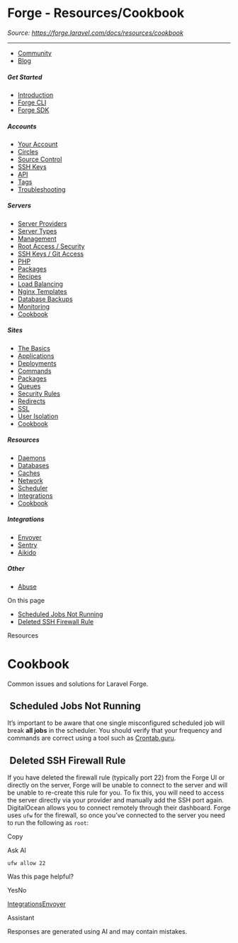# Forge - Resources/Cookbook

*Source: https://forge.laravel.com/docs/resources/cookbook*

---

- [Community](https://discord.com/invite/laravel)
- [Blog](https://blog.laravel.com/forge)

##### Get Started

- [Introduction](/docs/introduction)
- [Forge CLI](/docs/cli)
- [Forge SDK](/docs/sdk)

##### Accounts

- [Your Account](/docs/accounts/your-account)
- [Circles](/docs/accounts/circles)
- [Source Control](/docs/accounts/source-control)
- [SSH Keys](/docs/accounts/ssh)
- [API](/docs/accounts/api)
- [Tags](/docs/accounts/tags)
- [Troubleshooting](/docs/accounts/cookbook)

##### Servers

- [Server Providers](/docs/servers/providers)
- [Server Types](/docs/servers/types)
- [Management](/docs/servers/management)
- [Root Access / Security](/docs/servers/provisioning-process)
- [SSH Keys / Git Access](/docs/servers/ssh)
- [PHP](/docs/servers/php)
- [Packages](/docs/servers/packages)
- [Recipes](/docs/servers/recipes)
- [Load Balancing](/docs/servers/load-balancing)
- [Nginx Templates](/docs/servers/nginx-templates)
- [Database Backups](/docs/servers/backups)
- [Monitoring](/docs/servers/monitoring)
- [Cookbook](/docs/servers/cookbook)

##### Sites

- [The Basics](/docs/sites/the-basics)
- [Applications](/docs/sites/applications)
- [Deployments](/docs/sites/deployments)
- [Commands](/docs/sites/commands)
- [Packages](/docs/sites/packages)
- [Queues](/docs/sites/queues)
- [Security Rules](/docs/sites/security-rules)
- [Redirects](/docs/sites/redirects)
- [SSL](/docs/sites/ssl)
- [User Isolation](/docs/sites/user-isolation)
- [Cookbook](/docs/sites/cookbook)

##### Resources

- [Daemons](/docs/resources/daemons)
- [Databases](/docs/resources/databases)
- [Caches](/docs/resources/caches)
- [Network](/docs/resources/network)
- [Scheduler](/docs/resources/scheduler)
- [Integrations](/docs/resources/integrations)
- [Cookbook](/docs/resources/cookbook)

##### Integrations

- [Envoyer](/docs/integrations/envoyer)
- [Sentry](/docs/integrations/sentry)
- [Aikido](/docs/integrations/aikido)

##### Other

- [Abuse](/docs/abuse)

On this page

- [Scheduled Jobs Not Running](#scheduled-jobs-not-running)
- [Deleted SSH Firewall Rule](#deleted-ssh-firewall-rule)

Resources

# Cookbook

Common issues and solutions for Laravel Forge.

## [​](#scheduled-jobs-not-running) Scheduled Jobs Not Running

It’s important to be aware that one single misconfigured scheduled job will break **all jobs** in the scheduler. You should verify that your frequency and commands are correct using a tool such as [Crontab.guru](https://crontab.guru).

## [​](#deleted-ssh-firewall-rule) Deleted SSH Firewall Rule

If you have deleted the firewall rule (typically port 22) from the Forge UI or directly on the server, Forge will be unable to connect to the server and will be unable to re-create this rule for you.
To fix this, you will need to access the server directly via your provider and manually add the SSH port again. DigitalOcean allows you to connect remotely through their dashboard.
Forge uses `ufw` for the firewall, so once you’ve connected to the server you need to run the following as `root`:

Copy

Ask AI

```
ufw allow 22

```

Was this page helpful?

YesNo

[Integrations](/docs/resources/integrations)[Envoyer](/docs/integrations/envoyer)

Assistant

Responses are generated using AI and may contain mistakes.
